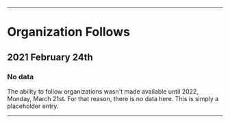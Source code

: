 
***

# Organization Follows

## 2021 February 24th

### No data

The ability to follow organizations wasn't made available until 2022, Monday, March 21st. For that reason, there is no data here. This is simply a placeholder entry.

***
